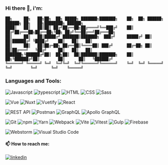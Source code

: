 ### Hi there 👋,  i'm:

  ```
██╗     ██╗   ██╗██╗  ██╗ █████╗ ███████╗███████╗    ██╗  ██╗ ██████╗ ██████╗ ██╗   ██╗████████╗ ██████╗ 
████║   ██║   ██║██║ ██╔╝██╔══██╗██╔════╝╚══███╔╝    ██║ ██╔╝██╔═══██╗██╔══██╗╚██╗ ██╔╝╚══██╔══╝██╔═══██╗
██║     ██║   ██║█████╔╝ ███████║███████╗  ███╔╝     █████╔╝ ██║   ██║██████╔╝ ╚████╔╝    ██║   ██║   ██║
██║     ██║   ██║██╔═██╗ ██╔══██║╚════██║ ███╔╝      ██╔═██╗ ██║   ██║██╔═══╝   ╚██╔╝     ██║   ██║   ██║
███████╗╚██████╔╝██║  ██╗██║  ██║███████║███████╗    ██║  ██╗╚██████╔╝██║        ██║      ██║   ╚██████╔╝
╚══════╝ ╚═════╝ ╚═╝  ╚═╝╚═╝  ╚═╝╚══════╝╚══════╝    ╚═╝  ╚═╝ ╚═════╝ ╚═╝        ╚═╝      ╚═╝    ╚═════╝ 
```

### Languages and Tools:

  ![Javascript](https://img.shields.io/badge/-JavaScript-black?style=for-the-badge&logo=JavaScript)
![typescript](https://img.shields.io/badge/-JavaScript-black?style=for-the-badge&logo=typescript)
![HTML](https://img.shields.io/badge/-HTML-E34F26?style=for-the-badge&logo=CSS3&logoColor=white)
![CSS](https://img.shields.io/badge/-CSS-1572B6?style=for-the-badge&logo=CSS3&logoColor=white)
![Sass](https://img.shields.io/badge/-Sass-CC6699?style=for-the-badge&logo=Sass&logoColor=white)

![Vue](https://img.shields.io/badge/-Vue-4FC08D?style=for-the-badge&logo=Vue.js&logoColor=white)
![Nuxt](https://img.shields.io/badge/-Nuxt-00C58E?style=for-the-badge&logo=Nuxt.js&logoColor=white)
![Vuetify](https://img.shields.io/badge/-Vuetify-1867C0?style=for-the-badge&logo=Vuetify&logoColor=white)
![React](https://img.shields.io/badge/-REACT-grey?style=for-the-badge&logo=React)

![REST API](https://img.shields.io/badge/-REST_API-white?style=for-the-badge)
![Postman](https://img.shields.io/badge/-Postman-FF6C37?style=for-the-badge&logo=Postman&logoColor=white)
![GraphQL](https://img.shields.io/badge/-GraphQL-E10098?style=for-the-badge&logo=GraphQL&logoColor=white)
![Apollo GraphQL](https://img.shields.io/badge/-Apollo_GraphQL-311C87?style=for-the-badge&logo=apollo-graphql&logoColor=white)

![Git](https://img.shields.io/badge/-Git-F05032?style=for-the-badge&logo=Git&logoColor=white)
![npm](https://img.shields.io/badge/-npm-CB3837?style=for-the-badge&logo=npm&logoColor=white)
![Yarn](https://img.shields.io/badge/-Yarn-2C8EBB?style=for-the-badge&logo=Yarn&logoColor=white)
![Webpack](https://img.shields.io/badge/-Webpack-8DD6F9?style=for-the-badge&logo=Webpack&logoColor=grey)
![Vite](https://img.shields.io/badge/-Vite-646CFF?style=for-the-badge&logo=Vite&logoColor=yellow)
![Vitest](https://img.shields.io/badge/-Vitest-6E9F18?style=for-the-badge&logo=Vitest&logoColor=yellow)
![Gulp](https://img.shields.io/badge/-Gulp-CF4647?style=for-the-badge&logo=gulp&logoColor=white)
![Firebase](https://img.shields.io/badge/-Firebase-FFCA28?style=for-the-badge&logo=Firebase&logoColor=black)

![Webstorm](https://img.shields.io/badge/-Webstorm-black?style=for-the-badge&logo=Webstorm&logoColor=white)
![Visual Studio Code](https://img.shields.io/badge/-visual_studio_code-007ACC?style=for-the-badge&logo=visualstudiocode&logoColor=white)

#### 📫 How to reach me: 
<a href="https://www.linkedin.com/in/lukasz-kopyto/" >![linkedin](https://img.shields.io/badge/-linkedin-0A66C2?style=for-the-badge&logo=linkedin&logoColor=white)</a>


<!--
**LukaszKopyto/LukaszKopyto** is a ✨ _special_ ✨ repository because its `README.md` (this file) appears on your GitHub profile.

Here are some ideas to get you started:

- 🔭 I’m currently working on ...
- 🌱 I’m currently learning ...
- 👯 I’m looking to collaborate on ...
- 🤔 I’m looking for help with ...
- 💬 Ask me about ...
- 📫 How to reach me: ...
- 😄 Pronouns: ...
- ⚡ Fun fact: ...
-->
